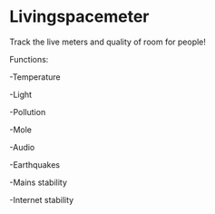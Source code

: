 # Livingspacemeter

Track the live meters and quality of room for people!

Functions:

-Temperature

-Light

-Pollution

-Mole

-Audio

-Earthquakes

-Mains stability 

-Internet stability


